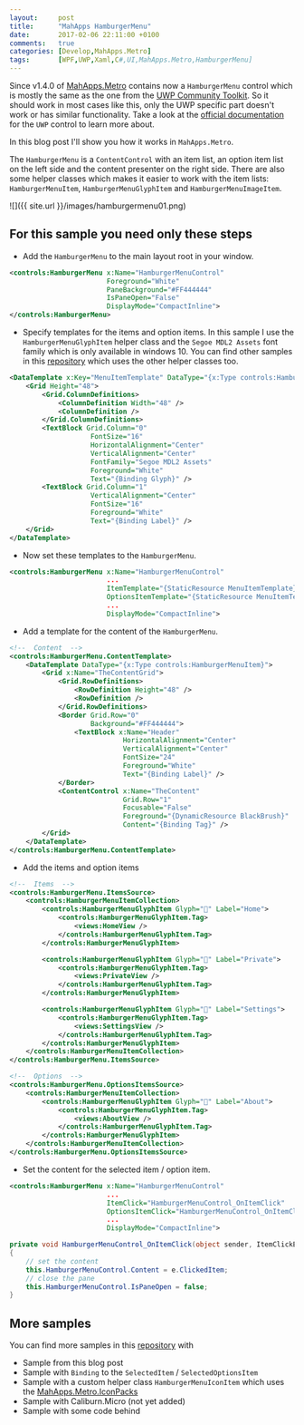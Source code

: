 ```yaml
---
layout:     post
title:      "MahApps HamburgerMenu"
date:       2017-02-06 22:11:00 +0100
comments:   true
categories: [Develop,MahApps.Metro]
tags:       [WPF,UWP,Xaml,C#,UI,MahApps.Metro,HamburgerMenu]
---
```


Since v1.4.0 of [MahApps.Metro](http://mahapps.com) contains now a `HamburgerMenu` control which is mostly the same as the one from the [UWP Community Toolkit](https://github.com/Microsoft/UWPCommunityToolkit). So it should work in most cases like this, only the UWP specific part doesn't work or has similar functionality. Take a look at the [official documentation](http://docs.uwpcommunitytoolkit.com/en/master/controls/HamburgerMenu/) for the `UWP` control to learn more about.

In this blog post I'll show you how it works in `MahApps.Metro`.

The `HamburgerMenu` is a `ContentControl` with an item list, an option item list on the left side and the content presenter on the right side. There are also some helper classes which makes it easier to work with the item lists: `HamburgerMenuItem`, `HamburgerMenuGlyphItem` and `HamburgerMenuImageItem`.

![]({{ site.url }}/images/hamburgermenu01.png)

## For this sample you need only these steps

- Add the `HamburgerMenu` to the main layout root in your window.

```xml
<controls:HamburgerMenu x:Name="HamburgerMenuControl"
                        Foreground="White"
                        PaneBackground="#FF444444"
                        IsPaneOpen="False"
                        DisplayMode="CompactInline">
</controls:HamburgerMenu>
```
- Specify templates for the items and option items. In this sample I use the `HamburgerMenuGlyphItem` helper class and the `Segoe MDL2 Assets` font family which is only available in windows 10. You can find other samples in this [repository](https://github.com/punker76/code-samples) which uses the other helper classes too.
```xml
<DataTemplate x:Key="MenuItemTemplate" DataType="{x:Type controls:HamburgerMenuGlyphItem}">
    <Grid Height="48">
        <Grid.ColumnDefinitions>
            <ColumnDefinition Width="48" />
            <ColumnDefinition />
        </Grid.ColumnDefinitions>
        <TextBlock Grid.Column="0"
                    FontSize="16"
                    HorizontalAlignment="Center"
                    VerticalAlignment="Center"
                    FontFamily="Segoe MDL2 Assets"
                    Foreground="White"
                    Text="{Binding Glyph}" />
        <TextBlock Grid.Column="1"
                    VerticalAlignment="Center"
                    FontSize="16"
                    Foreground="White"
                    Text="{Binding Label}" />
    </Grid>
</DataTemplate>
```
- Now set these templates to the `HamburgerMenu`.
```xml
<controls:HamburgerMenu x:Name="HamburgerMenuControl"
                        ...
                        ItemTemplate="{StaticResource MenuItemTemplate}"
                        OptionsItemTemplate="{StaticResource MenuItemTemplate}"
                        ...
                        DisplayMode="CompactInline">
```
- Add a template for the content of the `HamburgerMenu`.
```xml
<!--  Content  -->
<controls:HamburgerMenu.ContentTemplate>
    <DataTemplate DataType="{x:Type controls:HamburgerMenuItem}">
        <Grid x:Name="TheContentGrid">
            <Grid.RowDefinitions>
                <RowDefinition Height="48" />
                <RowDefinition />
            </Grid.RowDefinitions>
            <Border Grid.Row="0"
                    Background="#FF444444">
                <TextBlock x:Name="Header"
                            HorizontalAlignment="Center"
                            VerticalAlignment="Center"
                            FontSize="24"
                            Foreground="White"
                            Text="{Binding Label}" />
            </Border>
            <ContentControl x:Name="TheContent"
                            Grid.Row="1"
                            Focusable="False"
                            Foreground="{DynamicResource BlackBrush}"
                            Content="{Binding Tag}" />
        </Grid>
    </DataTemplate>
</controls:HamburgerMenu.ContentTemplate>
```            
- Add the items and option items
```xml
<!--  Items  -->
<controls:HamburgerMenu.ItemsSource>
    <controls:HamburgerMenuItemCollection>
        <controls:HamburgerMenuGlyphItem Glyph="" Label="Home">
            <controls:HamburgerMenuGlyphItem.Tag>
                <views:HomeView />
            </controls:HamburgerMenuGlyphItem.Tag>
        </controls:HamburgerMenuGlyphItem>

        <controls:HamburgerMenuGlyphItem Glyph="" Label="Private">
            <controls:HamburgerMenuGlyphItem.Tag>
                <views:PrivateView />
            </controls:HamburgerMenuGlyphItem.Tag>
        </controls:HamburgerMenuGlyphItem>

        <controls:HamburgerMenuGlyphItem Glyph="" Label="Settings">
            <controls:HamburgerMenuGlyphItem.Tag>
                <views:SettingsView />
            </controls:HamburgerMenuGlyphItem.Tag>
        </controls:HamburgerMenuGlyphItem>
    </controls:HamburgerMenuItemCollection>
</controls:HamburgerMenu.ItemsSource>

<!--  Options  -->
<controls:HamburgerMenu.OptionsItemsSource>
    <controls:HamburgerMenuItemCollection>
        <controls:HamburgerMenuGlyphItem Glyph="" Label="About">
            <controls:HamburgerMenuGlyphItem.Tag>
                <views:AboutView />
            </controls:HamburgerMenuGlyphItem.Tag>
        </controls:HamburgerMenuGlyphItem>
    </controls:HamburgerMenuItemCollection>
</controls:HamburgerMenu.OptionsItemsSource>
```
- Set the content for the selected item / option item.
```xml
<controls:HamburgerMenu x:Name="HamburgerMenuControl"
                        ...
                        ItemClick="HamburgerMenuControl_OnItemClick"
                        OptionsItemClick="HamburgerMenuControl_OnItemClick"
                        ...
                        DisplayMode="CompactInline">
```
```csharp
private void HamburgerMenuControl_OnItemClick(object sender, ItemClickEventArgs e)
{
    // set the content
    this.HamburgerMenuControl.Content = e.ClickedItem;
    // close the pane
    this.HamburgerMenuControl.IsPaneOpen = false;
}
```

## More samples

You can find more samples in this [repository](https://github.com/punker76/code-samples) with

- Sample from this blog post
- Sample with `Binding` to the `SelectedItem` / `SelectedOptionsItem`
- Sample with a custom helper class `HamburgerMenuIconItem` which uses the [MahApps.Metro.IconPacks](https://github.com/MahApps/MahApps.Metro.IconPacks)
- Sample with Caliburn.Micro (not yet added)
- Sample with some code behind
